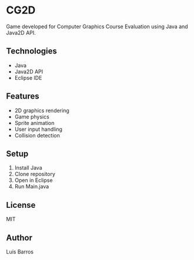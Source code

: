 # CG2D

Game developed for Computer Graphics Course Evaluation using Java and Java2D API.

## Technologies
- Java
- Java2D API
- Eclipse IDE

## Features
- 2D graphics rendering
- Game physics
- Sprite animation
- User input handling
- Collision detection

## Setup
1. Install Java
2. Clone repository
3. Open in Eclipse
4. Run Main.java

## License
MIT

## Author
Luís Barros
